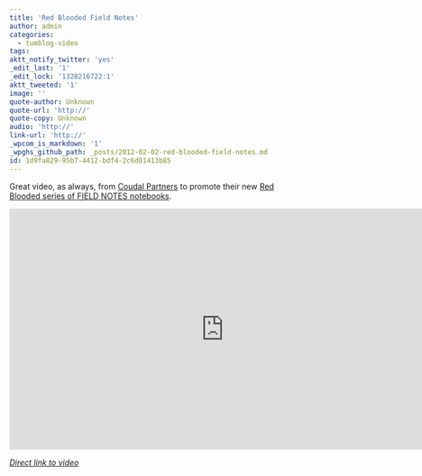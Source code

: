 ```yaml
---
title: 'Red Blooded Field Notes'
author: admin
categories:
  - tumblog-video
tags: 
aktt_notify_twitter: 'yes'
_edit_last: '1'
_edit_lock: '1328216722:1'
aktt_tweeted: '1'
image: ''
quote-author: Unknown
quote-url: 'http://'
quote-copy: Unknown
audio: 'http://'
link-url: 'http://'
_wpcom_is_markdown: '1'
_wpghs_github_path: _posts/2012-02-02-red-blooded-field-notes.md
id: 1d9fa829-95b7-4412-bdf4-2c6d01413b85
---
```

<p>Great video, as always, from <a href="http://coudal.com/">Coudal Partners</a> to promote their new <a href="http://fieldnotesbrand.com/redblooded/">Red Blooded series of FIELD NOTES notebooks</a>.</p>
<p><iframe src="http://player.vimeo.com/video/36086669?title=0&amp;byline=0&amp;portrait=0&amp;color=ffffff" width="759" height="427" frameborder="0" webkitAllowFullScreen mozallowfullscreen allowFullScreen></iframe></p>
<p><em><a href="http://vimeo.com/36086669">Direct link to video</a></em></p>
